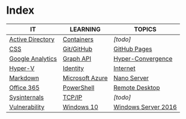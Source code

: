 # Index

|IT|LEARNING|TOPICS|
|----|---|---|
|[Active Directory](ms-windows#active-directory)|[Containers](coding)|*[todo]*|
|[CSS](web-pages)|[Git/GitHub](coding)|[GitHub Pages](web-pages)|
|[Google Analytics](web-pages)|[Graph API](coding)|[Hyper-Convergence](infrastructure)|
|[Hyper-V](ms-windows)|[Identity](security)|[Internet](cloud)|
|[Markdown](web-pages)|[Microsoft Azure](cloud)|[Nano Server](ms-windows#nano-server)|
|[Office 365](cloud#office-365)|[PowerShell](coding)|[Remote Desktop](ms-windows#remote-desktop)|
|[Sysinternals](ms-windows)|[TCP/IP](networking)|*[todo]*|
|[Vulnerability](security)|[Windows 10](ms-windows)|[Windows Server 2016](ms-windows#windows-server-2016)|


	



    

